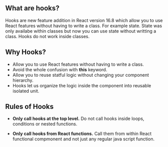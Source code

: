 ## What are hooks?
Hooks are new feature addition in React version 16.8 which allow you to use React features without having to write a class. For example state. State was only availabe within classes but now you can use state without writting a class. Hooks do not work inside classes. 

## Why Hooks?
- Allow you to use React features without having to write a class.
- Avoid the whole confusion with **this** keyword.
- Allow you to reuse statful logic without changing your component hierarchy.
- Hooks let us organize the logic inside the component into reusable isolated unit.

## Rules of Hooks
- **Only call hooks at the top level.**  Do not call hooks inside loops, conditions or nested functions.

- **Only call hooks from React functions.** Call them from within React functional compmonent and not just any regular java script function.


